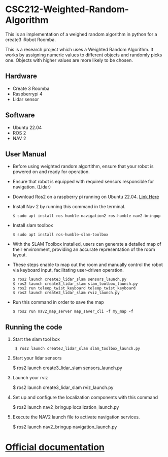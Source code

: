 # CSC212-Weighted-Random-Algorithm
This is an implementation of a weighed random algorithm in python for a create3 iRobot Roomba.

This is a research project which uses a Weighted Random Algorithm. It works by assigning numeric values to different objects and randomly picks one. Objects with higher 
values are more likely to be chosen. 

## Hardware
- Create 3 Roomba
- Raspberrypi 4
- Lidar sensor

## Software
- Ubuntu 22.04
- ROS 2
- NAV 2

## User Manual 
- Before using weighted random algortithm, ensure that your robot is powered on and ready for operation.  
- Ensure that robot is equipped with required sensors responsible for navigation.  (Lidar)
- Download Ros2 on a raspberry pi running on Ubuntu 22.04. [Link Here](https://docs.ros.org/en/crystal/Installation/Linux-Install-Binary.html)
- Install Nav 2 by running this command in the terminal.
  
      $ sudo apt install ros-humble-navigation2 ros-humble-nav2-bringup

- Install slam toolbox

      $ sudo apt install ros-humble-slam-toolbox

- With the SLAM Toolbox installed, users can generate a detailed map of their environment, providing an accurate representation of the room layout.

- These steps enable to map out the room and manually control the robot via keyboard input, facilitating user-driven operation.
   >
      $ ros2 launch create3_lidar_slam sensors_launch.py  
      $ ros2 launch create3_lidar_slam slam_toolbox_launch.py  
      $ ros2 run teleop_twist_keyboard teleop_twist_keyboard
      $ ros2 launch create3_lidar_slam rviz_launch.py
   >

- Run this command in order to save the map

      $ ros2 run nav2_map_server map_saver_cli -f my_map -f

## Running the code
1. Start the slam tool box

        $ ros2 launch create3_lidar_slam slam_toolbox_launch.py
   
2. Start your lidar sensors
   
      $ ros2 launch create3_lidar_slam sensors_launch.py

3. Launch your rviz

      $ ros2 launch create3_lidar_slam rviz_launch.py
  
4. Set up and configure the localization components with this command

      $ ros2 launch nav2_bringup localization_launch.py
  
5. Execute the NAV2 launch file to activate navigation services.
   
      $ ros2 launch nav2_bringup navigation_launch.py  

# [Official documentation](https://newdocu.netlify.app/)
